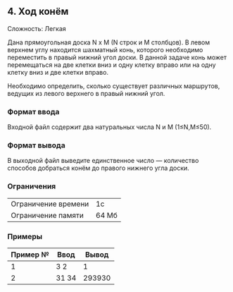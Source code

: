 ## 4. Ход конём
Сложность: Легкая

Дана прямоугольная доска N x M (N строк и M столбцов). В левом верхнем углу находится шахматный конь, которого необходимо переместить в правый нижний угол доски. В данной задаче конь может перемещаться на две клетки вниз и одну клетку вправо или на одну клетку вниз и две клетки вправо.

Необходимо определить, сколько существует различных маршрутов, ведущих из левого верхнего в правый нижний угол.

### Формат ввода

Входной файл содержит два натуральных числа N и M (1≤N,M≤50).

### Формат вывода

В выходной файл выведите единственное число — количество способов добраться конём до правого нижнего угла доски.

### Ограничения


| | |
------------ | -------------
Ограничение времени| 1c
Ограничение памяти| 64 Мб

### Примеры

Пример №| Ввод         | Вывод
------------ |--------------| -------------
1| 3 2          |1
2| 31 34|293930